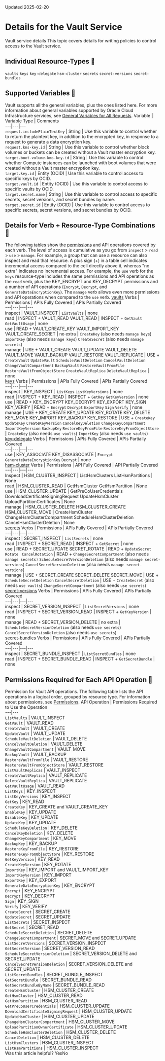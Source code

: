 Updated 2025-02-20
# Details for the Vault Service
Vault service details
This topic covers details for writing policies to control access to the Vault service.
## Individual Resource-Types 🔗 
`vaults`
`keys`
`key-delegate`
`hsm-cluster`
`secrets`
`secret-versions`
`secret-bundles`
## Supported Variables 🔗 
Vault supports all the general variables, plus the ones listed here. For more information about general variables supported by Oracle Cloud Infrastructure services, see [General Variables for All Requests](https://docs.oracle.com/en-us/iaas/Content/Identity/policyreference/policyreference_topic-General_Variables_for_All_Requests.htm "Use the following general variables for all requests").
Variable | Variable Type | Comments  
---|---|---  
`request.includePlainTextKey` | String | Use this variable to control whether to return the plaintext key, in addition to the encrypted key, in response to a request to generate a data encryption key.  
`request.kms-key.id` | String | Use this variable to control whether block volumes or buckets can be created without a Vault master encryption key.  
`target.boot-volume.kms-key.id` | String | Use this variable to control whether Compute instances can be launched with boot volumes that were created without a Vault master encryption key.  
`target.key.id` | Entity (OCID) | Use this variable to control access to specific keys by OCID.  
`target.vault.id` | Entity (OCID) | Use this variable to control access to specific vaults by OCID.  
`target.secret.name` | String | Use this variable to control access to specific secrets, secret versions, and secret bundles by name.  
`target.secret.id` | Entity (OCID) | Use this variable to control access to specific secrets, secret versions, and secret bundles by OCID.  
## Details for Verb + Resource-Type Combinations 🔗 
The following tables show the [permissions](https://docs.oracle.com/iaas/Content/Identity/policies/permissions.htm) and API operations covered by each verb. The level of access is cumulative as you go from `inspect` > `read` > `use` > `manage`. For example, a group that can use a resource can also inspect and read that resource. A plus sign (+) in a table cell indicates incremental access compared to the cell directly above it, whereas "no extra" indicates no incremental access. 
For example, the `use` verb for the `keys` resource-type includes the same permissions and API operations as the `read` verb, plus the KEY_ENCRYPT and KEY_DECRYPT permissions and a number of API operations (`Encrypt`, `Decrypt`, and `GenerateDataEncryptionKey`). The `manage` verb allows even more permissions and API operations when compared to the `use` verb.
[vaults](https://docs.oracle.com/en-us/iaas/Content/Identity/policyreference/keypolicyreference.htm)
Verbs | Permissions | APIs Fully Covered | APIs Partially Covered  
---|---|---|---  
inspect |  VAULT_INSPECT | `ListVaults` |  none  
read |  INSPECT + VAULT_READ VAULT_READ |  INSPECT + `GetVault` `GetVaultUsage` |  none  
use |  READ + VAULT_CREATE_KEY VAULT_IMPORT_KEY VAULT_CREATE_SECRET | no extra |  `CreateKey` (also needs `manage keys`) `ImportKey` (also needs `manage keys`) `CreateSecret` (also needs `manage secrets`)  
manage |  USE + VAULT_CREATE VAULT_UPDATE VAULT_DELETE VAULT_MOVE VAULT_BACKUP VAULT_RESTORE VAULT_REPLICATE |  USE + `CreateVault` `UpdateVault` `ScheduleVaultDeletion` `CancelVaultDeletion` `ChangeVaultCompartment` `BackupVault` `RestoreVaultFromFile` `RestoreVaultFromObjectStore` `CreateVaultReplica` `DeleteVaultReplica` |  none  
[keys](https://docs.oracle.com/en-us/iaas/Content/Identity/policyreference/keypolicyreference.htm)
Verbs | Permissions | APIs Fully Covered | APIs Partially Covered  
---|---|---|---  
inspect | KEY_INSPECT | `ListKeys` `ListKeyVersions` | none  
read | INSPECT + KEY_READ | INSPECT + `GetKey` `GetKeyVersion` | none  
use | READ + KEY_ENCRYPT KEY_DECRYPT KEY_EXPORT KEY_SIGN KEY_VERIFY | READ + `Encrypt` `Decrypt` `ExportKey` `Sign` `Verify` | none  
manage | USE + KEY_CREATE KEY_UPDATE KEY_ROTATE KEY_DELETE KEY_MOVE KEY_IMPORT KEY_BACKUP KEY_RESTORE |  USE + `CreateKey` `UpdateKey` `CreateKeyVersion` `CancelKeyDeletion` `ChangeKeyCompartment` `ImportKeyVersion` `BackupKey` `RestoreKeyFromFile` `RestoreKeyFromObjectStore` | `CreateKey` (also needs `use vaults`) `ImportKey` (also needs `use vaults`)  
[key-delegate](https://docs.oracle.com/en-us/iaas/Content/Identity/policyreference/keypolicyreference.htm)
Verbs | Permissions | APIs Fully Covered | APIs Partially Covered  
---|---|---|---  
use | KEY_ASSOCIATE KEY_DISASSOCIATE | `Encrypt` `GenerateDataEncryptionKey` `Decrypt` | none  
[hsm-cluster](https://docs.oracle.com/en-us/iaas/Content/Identity/policyreference/keypolicyreference.htm)
Verbs | Permissions | API Fully Covered | API Partially Covered  
---|---|---|---  
Inspect |  HSM_CLUSTER_INSPECT |  ListHsmClusters ListHsmPartitions |  None  
read |  HSM_CLUSTER_READ |  GetHsmCluster GetHsmPartition |  None  
use |  HSM_CLUSTER_UPDATE |  GetPreCoUserCredentials DownloadCertificateSigningRequest UpdateHsmCluster UploadPartitionCertificates |  None  
manage |  HSM_CLUSTER_DELETE HSM_CLUSTER_CREATE HSM_CLUSTER_MOVE |  CreateHsmCluster ChangeHsmClusterCompartment ScheduleHsmClusterDeletion CancelHsmClusterDeletion |  None  
[secrets](https://docs.oracle.com/en-us/iaas/Content/Identity/policyreference/keypolicyreference.htm)
Verbs | Permissions | APIs Fully Covered | APIs Partially Covered  
---|---|---|---  
inspect | SECRET_INSPECT | `ListSecrets` | none  
read | INSPECT + SECRET_READ | INSPECT + `GetSecret` | none  
use |  READ + SECRET_UPDATE SECRET_ROTATE | READ + `UpdateSecret` `Rotate ` `CancelRotation` | READ + `ChangeSecretCompartment` (also needs `manage secrets)` `ScheduleSecretVersionDeletion` (also needs `manage secret-versions`) `CancelSecretVersionDeletion` (also needs `manage secret-versions`)  
manage | USE + SECRET_CREATE SECRET_DELETE SECRET_MOVE | USE + `ScheduleSecretDeletion` `CancelSecretDeletion` | USE + `CreateSecret` (also needs `use vaults`) `ChangeSecretCompartment` (also needs `use secrets`)  
[secret-versions](https://docs.oracle.com/en-us/iaas/Content/Identity/policyreference/keypolicyreference.htm)
Verbs | Permissions | APIs Fully Covered | APIs Partially Covered  
---|---|---|---  
inspect | SECRET_VERSION_INSPECT | `ListSecretVersions` | none  
read | INSPECT + SECRET_VERSION_READ | INSPECT + `GetKeyVersion` | none  
manage | READ + SECRET_VERSION_DELETE | no extra | `ScheduleSecretVersionDeletion` (also needs `use secrets`) `CancelSecretVersionDeletion` (also needs `use secrets`)  
[secret-bundles](https://docs.oracle.com/en-us/iaas/Content/Identity/policyreference/keypolicyreference.htm)
Verbs | Permissions | APIs Fully Covered | APIs Partially Covered  
---|---|---|---  
inspect | SECRET_BUNDLE_INSPECT | `ListSecretBundles` | none  
read | INSPECT + SECRET_BUNDLE_READ | INSPECT + `GetSecretBundle` | none  
## Permissions Required for Each API Operation 🔗 
Permission for Vault API operations.
The following table lists the API operations in a logical order, grouped by resource type.
For information about permissions, see [Permissions](https://docs.oracle.com/en-us/iaas/Content/Identity/policies/permissions.htm#permissions "Permissions are the atomic units of authorization that control a user's ability to perform operations on resources. Oracle defines all the permissions in the policy language.").
API Operation | Permissions Required to Use the Operation  
---|---  
`ListVaults` | VAULT_INSPECT  
`GetVault` | VAULT_READ  
`CreateVault` | VAULT_CREATE  
`UpdateVault` | VAULT_UPDATE  
`ScheduleVaultDeletion` | VAULT_DELETE  
`CancelVaultDeletion` | VAULT_DELETE  
`ChangeVaultCompartment` | VAULT_MOVE  
`BackupVault` | VAULT_BACKUP  
`RestoreVaultFromFile` | VAULT_RESTORE  
`RestoreVaultFromObjectStore` | VAULT_RESTORE  
`ListVaultReplicas` | VAULT_INSPECT  
`CreateVaultReplica` | VAULT_REPLICATE  
`DeleteVaultReplica` | VAULT_REPLICATE  
`GetVaultUsage` | VAULT_READ  
`ListKeys` | KEY_INSPECT  
`ListKeyVersions` | KEY_INSPECT  
`GetKey` | KEY_READ  
`CreateKey` | KEY_CREATE and VAULT_CREATE_KEY  
`EnableKey` | KEY_UPDATE  
`DisableKey` | KEY_UPDATE  
`UpdateKey` | KEY_UPDATE  
`ScheduleKeyDeletion` | KEY_DELETE  
`CancelKeyDeletion` | KEY_DELETE  
`ChangeKeyCompartment` | KEY_MOVE  
`BackupKey` | KEY_BACKUP  
`RestoreKeyFromFile` | KEY_RESTORE  
`RestoreKeyFromObjectStore` | KEY_RESTORE  
`GetKeyVersion` | KEY_READ  
`CreateKeyVersion` | KEY_ROTATE  
`ImportKey` | KEY_IMPORT and VAULT_IMPORT_KEY  
`ImportKeyVersion` | KEY_IMPORT  
`ExportKey` | KEY_EXPORT  
`GenerateDataEncryptionKey` | KEY_ENCRYPT  
`Encrypt` | KEY_ENCRYPT  
`Decrypt` | KEY_DECRYPT  
`Sign` | KEY_SIGN  
`Verify` | KEY_VERIFY  
`CreateSecret` | SECRET_CREATE  
`UpdateSecret` | SECRET_UPDATE  
`ListSecrets` | SECRET_INSPECT  
`GetSecret` | SECRET_READ  
`ScheduleSecretDeletion` | SECRET_DELETE  
`ChangeSecretCompartment` | SECRET_MOVE and SECRET_UPDATE  
`ListSecretVersions` | SECRET_VERSION_INSPECT  
`GetSecretVersion` | SECRET_VERSION_READ  
`ScheduleSecretVersionDeletion` | SECRET_VERSION_DELETE and SECRET_UPDATE  
`CancelSecretVersionDeletion` | SECRET_VERSION_DELETE and SECRET_UPDATE  
`ListSecretBundles` | SECRET_BUNDLE_INSPECT  
`GetSecretBundle` | SECRET_BUNDLE_READ  
`GetSecretBundleByName` | SECRET_BUNDLE_READ  
`CreateHsmCluster` | HSM_CLUSTER_CREATE  
`GetHsmCluster` | HSM_CLUSTER_READ  
`GetHsmPartition` | HSM_CLUSTER_READ  
`GetPreCoUserCredentials` | HSM_CLUSTER_UPDATE  
`DownloadCertificateSigningRequest` | HSM_CLUSTER_UPDATE  
`UpdateHsmCluster` | HSM_CLUSTER_UPDATE  
`ChangeHsmClusterCompartment` | HSM_CLUSTER_MOVE  
`UploadPartitionOwnerCertificate` | HSM_CLUSTER_UPDATE  
`ScheduleHsmClusterDeletion` | HSM_CLUSTER_DELETE  
`CancelDeletion` | HSM_CLUSTER_DELETE  
`ListHsmClusters` | HSM_CLUSTER_INSPECT  
`ListHsmPartitions` | HSM_CLUSTER_INSPECT  
Was this article helpful?
YesNo

